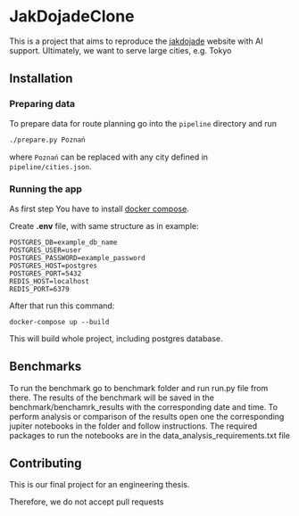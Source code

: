 # JakDojadeClone

This is a project that aims to reproduce the [jakdojade](https://jakdojade.pl) website with AI support. Ultimately, we want to serve large cities, e.g. Tokyo

## Installation

### Preparing data

To prepare data for route planning go into the `pipeline` directory and run

```bash
./prepare.py Poznań
```

where `Poznań` can be replaced with any city defined in `pipeline/cities.json`.

### Running the app

As first step You have to install [docker compose](https://docs.docker.com/compose/install/).

Create <b>.env</b> file, with same structure as in example:
```
POSTGRES_DB=example_db_name
POSTGRES_USER=user
POSTGRES_PASSWORD=example_password
POSTGRES_HOST=postgres
POSTGRES_PORT=5432
REDIS_HOST=localhost
REDIS_PORT=6379
```


After that run this command:

```
docker-compose up --build
```

This will build whole project, including postgres database.

## Benchmarks

To run the benchmark go to benchmark folder and run run.py file from there. The results of the benchmark will be  saved in the benchmark/benchamrk_results with the corresponding date and time. To perform analysis or comparison of the results open one the corresponding jupiter notebooks in the folder and follow instructions. The required packages to run the notebooks are in the data_analysis_requirements.txt file 

## Contributing


This is our final project for an engineering thesis. 

Therefore, we do not accept pull requests
